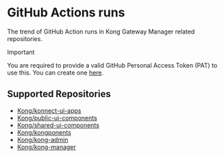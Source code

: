 # GitHub Actions runs

The trend of GitHub Action runs in Kong Gateway Manager related repositories.

> [!IMPORTANT]
> You are required to provide a valid GitHub Personal Access Token (PAT) to use this. You can create one [here](https://github.com/settings/tokens/new?scopes=repo_deployment).

## Supported Repositories

- [Kong/konnect-ui-apps](https://github.com/Kong/konnect-ui-apps)
- [Kong/public-ui-components](https://github.com/Kong/public-ui-components)
- [Kong/shared-ui-components](https://github.com/Kong/shared-ui-components)
- [Kong/kongponents](https://github.com/Kong/kongponents)
- [Kong/kong-admin](https://github.com/Kong/kong-admin)
- [Kong/kong-manager](https://github.com/Kong/kong-manager)
